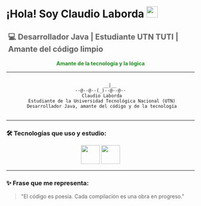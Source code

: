 # ¡Hola! Soy Claudio Laborda <img src="https://raw.githubusercontent.com/MartinHeinz/MartinHeinz/master/wave.gif" width="30px" height="30px">

## <span style="display: inline-block; animation: fadeIn 2s ease-in-out infinite alternate;">💻 Desarrollador Java | Estudiante UTN TUTI | Amante del código limpio</span>

<p style="text-align: center; color: green; font-weight: bold; animation: pulse 2s infinite;">
  <strong>Amante de la tecnología y la lógica</strong>
</p>

<style>
  @keyframes fadeIn {
    from { opacity: 0.7; transform: scale(0.98); }
    to { opacity: 1; transform: scale(1.02); }
  }
  
  @keyframes pulse {
    0% { transform: scale(1); opacity: 0.9; }
    50% { transform: scale(1.03); opacity: 1; }
    100% { transform: scale(1); opacity: 0.9; }
  }
</style>




---

<pre align="center">
<code>
       __|__
--@--@--(_)--@--@--
 Claudio Laborda
 Estudiante de la Universidad Tecnológica Nacional (UTN)
 Desarrollador Java, amante del código y de la tecnología
</code>
</pre>

---

### 🛠️ Tecnologías que uso y estudio:

<p align="center">
  <img src="https://cdn.jsdelivr.net/gh/devicons/devicon/icons/java/java-original.svg" width="50" />
  <img src="https://upload.wikimedia.org/wikipedia/commons/9/98/Apache_NetBeans_Logo.svg" width="50" />
</p>

---

### ✨ Frase que me representa:

> "El código es poesía. Cada compilación es una obra en progreso."

